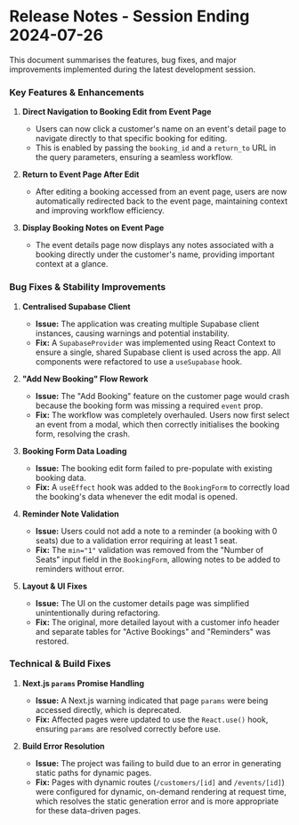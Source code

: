 # Release Notes - Session Ending 2024-07-26

This document summarises the features, bug fixes, and major improvements implemented during the latest development session.

### Key Features & Enhancements

1.  **Direct Navigation to Booking Edit from Event Page**
    -   Users can now click a customer's name on an event's detail page to navigate directly to that specific booking for editing.
    -   This is enabled by passing the `booking_id` and a `return_to` URL in the query parameters, ensuring a seamless workflow.

2.  **Return to Event Page After Edit**
    -   After editing a booking accessed from an event page, users are now automatically redirected back to the event page, maintaining context and improving workflow efficiency.

3.  **Display Booking Notes on Event Page**
    -   The event details page now displays any notes associated with a booking directly under the customer's name, providing important context at a glance.

### Bug Fixes & Stability Improvements

1.  **Centralised Supabase Client**
    -   **Issue:** The application was creating multiple Supabase client instances, causing warnings and potential instability.
    -   **Fix:** A `SupabaseProvider` was implemented using React Context to ensure a single, shared Supabase client is used across the app. All components were refactored to use a `useSupabase` hook.

2.  **"Add New Booking" Flow Rework**
    -   **Issue:** The "Add Booking" feature on the customer page would crash because the booking form was missing a required `event` prop.
    -   **Fix:** The workflow was completely overhauled. Users now first select an event from a modal, which then correctly initialises the booking form, resolving the crash.

3.  **Booking Form Data Loading**
    -   **Issue:** The booking edit form failed to pre-populate with existing booking data.
    -   **Fix:** A `useEffect` hook was added to the `BookingForm` to correctly load the booking's data whenever the edit modal is opened.

4.  **Reminder Note Validation**
    -   **Issue:** Users could not add a note to a reminder (a booking with 0 seats) due to a validation error requiring at least 1 seat.
    -   **Fix:** The `min="1"` validation was removed from the "Number of Seats" input field in the `BookingForm`, allowing notes to be added to reminders without error.

5.  **Layout & UI Fixes**
    -   **Issue:** The UI on the customer details page was simplified unintentionally during refactoring.
    -   **Fix:** The original, more detailed layout with a customer info header and separate tables for "Active Bookings" and "Reminders" was restored.

### Technical & Build Fixes

1.  **Next.js `params` Promise Handling**
    -   **Issue:** A Next.js warning indicated that page `params` were being accessed directly, which is deprecated.
    -   **Fix:** Affected pages were updated to use the `React.use()` hook, ensuring `params` are resolved correctly before use.

2.  **Build Error Resolution**
    -   **Issue:** The project was failing to build due to an error in generating static paths for dynamic pages.
    -   **Fix:** Pages with dynamic routes (`/customers/[id]` and `/events/[id]`) were configured for dynamic, on-demand rendering at request time, which resolves the static generation error and is more appropriate for these data-driven pages. 